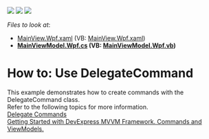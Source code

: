 <!-- default badges list -->
![](https://img.shields.io/endpoint?url=https://codecentral.devexpress.com/api/v1/VersionRange/128642330/21.1.5%2B)
[![](https://img.shields.io/badge/Open_in_DevExpress_Support_Center-FF7200?style=flat-square&logo=DevExpress&logoColor=white)](https://supportcenter.devexpress.com/ticket/details/E5165)
[![](https://img.shields.io/badge/📖_How_to_use_DevExpress_Examples-e9f6fc?style=flat-square)](https://docs.devexpress.com/GeneralInformation/403183)
<!-- default badges end -->
<!-- default file list -->
*Files to look at*:

* [MainView.Wpf.xaml](./CS/View/MainView.Wpf.xaml) (VB: [MainView.Wpf.xaml](./VB/View/MainView.Wpf.xaml))
* **[MainViewModel.Wpf.cs](./CS/ViewModel/MainViewModel.Wpf.cs) (VB: [MainViewModel.Wpf.vb](./VB/ViewModel/MainViewModel.Wpf.vb))**
<!-- default file list end -->
# How to: Use DelegateCommand


<p>This example demonstrates how to create commands with the DelegateCommand class.<br />
Refer to the following topics for more information.<br />
<a href="https://documentation.devexpress.com/#WPF/CustomDocument14937"><u>Delegate Commands</u></a><u><br />
</u><a href="https://community.devexpress.com/blogs/wpf/archive/2013/08/29/getting-started-with-devexpress-mvvm-framework-commands-and-view-models.aspx"><u>Getting Started with DevExpress MVVM Framework. Commands and ViewModels.</u></a></p>

<br/>


